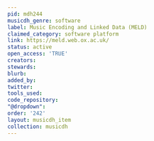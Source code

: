 ```yaml
---
pid: mdh244
musicdh_genre: software
label: Music Encoding and Linked Data (MELD)
claimed_category: software platform
link: https://meld.web.ox.ac.uk/
status: active
open_access: 'TRUE'
creators: 
stewards: 
blurb: 
added_by: 
twitter: 
tools_used: 
code_repository: 
"@dropdown": 
order: '242'
layout: musicdh_item
collection: musicdh
---
```

